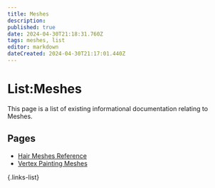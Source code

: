 ```yaml
---
title: Meshes
description: 
published: true
date: 2024-04-30T21:18:31.760Z
tags: meshes, list
editor: markdown
dateCreated: 2024-04-30T21:17:01.440Z
---
```


# List:Meshes
This page is a list of existing informational documentation relating to Meshes.

## Pages
- [Hair Meshes Reference](Hair-Meshes-Reference)
- [Vertex Painting Meshes](Vertex-Painting-Meshes)

{.links-list}